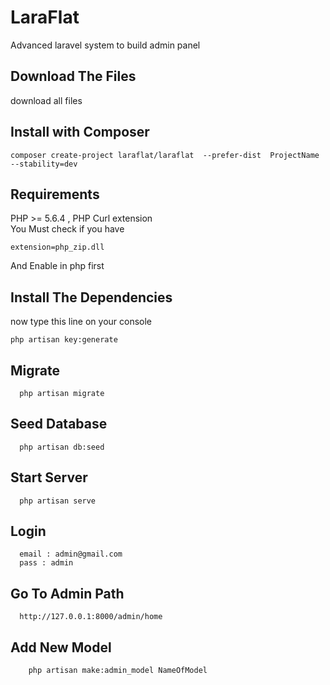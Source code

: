 # LaraFlat
Advanced laravel system to build admin panel 


## Download The Files 

download all files

## Install with Composer

```
composer create-project laraflat/laraflat  --prefer-dist  ProjectName --stability=dev
```

## Requirements

PHP >= 5.6.4 , 
PHP Curl extension <br>
You Must check if you have 

```
extension=php_zip.dll
```
And Enable in php first

## Install  The Dependencies

now type this line on your console

```
php artisan key:generate
```

## Migrate

```
  php artisan migrate
```

## Seed Database 

```
  php artisan db:seed
```

## Start Server


```
  php artisan serve
```

## Login

```
  email : admin@gmail.com
  pass : admin
```

## Go To Admin Path

```
  http://127.0.0.1:8000/admin/home
```

## Add New Model

```
    php artisan make:admin_model NameOfModel
```


